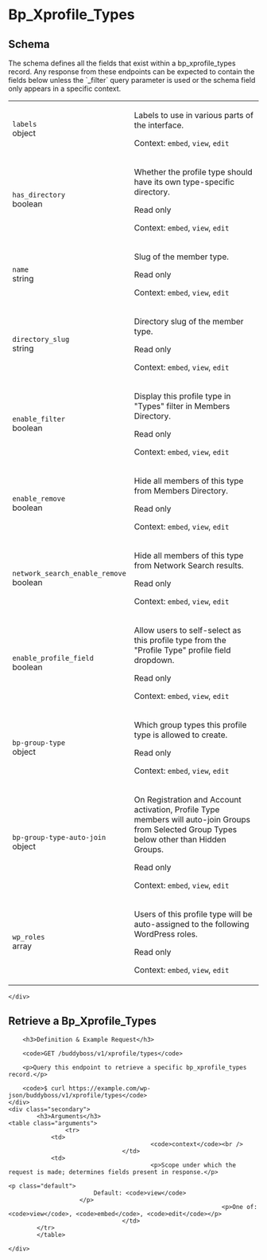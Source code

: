 ---
---

# Bp_Xprofile_Types

<section class="route">
	<div class="primary">
		<h2>Schema</h2>
<p>The schema defines all the fields that exist within a bp_xprofile_types record. Any response from these endpoints can be expected to contain the fields below unless the `_filter` query parameter is used or the schema field only appears in a specific context.</p>
<table class="attributes">
			<tr id="schema-labels">
			<td>
				<code>labels</code><br />
				<span class="type">
					object				</span>
			</td>
			<td>
				<p>Labels to use in various parts of the interface.</p>
								<p class="context">Context: <code>embed</code>, <code>view</code>, <code>edit</code></p>
							</td>
		</tr>
			<tr id="schema-has_directory">
			<td>
				<code>has_directory</code><br />
				<span class="type">
					boolean				</span>
			</td>
			<td>
				<p>Whether the profile type should have its own type-specific directory.</p>
									<p class="read-only">Read only</p>
								<p class="context">Context: <code>embed</code>, <code>view</code>, <code>edit</code></p>
							</td>
		</tr>
			<tr id="schema-name">
			<td>
				<code>name</code><br />
				<span class="type">
					string				</span>
			</td>
			<td>
				<p>Slug of the member type.</p>
									<p class="read-only">Read only</p>
								<p class="context">Context: <code>embed</code>, <code>view</code>, <code>edit</code></p>
							</td>
		</tr>
			<tr id="schema-directory_slug">
			<td>
				<code>directory_slug</code><br />
				<span class="type">
					string				</span>
			</td>
			<td>
				<p>Directory slug of the member type.</p>
									<p class="read-only">Read only</p>
								<p class="context">Context: <code>embed</code>, <code>view</code>, <code>edit</code></p>
							</td>
		</tr>
			<tr id="schema-enable_filter">
			<td>
				<code>enable_filter</code><br />
				<span class="type">
					boolean				</span>
			</td>
			<td>
				<p>Display this profile type in &quot;Types&quot; filter in Members Directory.</p>
									<p class="read-only">Read only</p>
								<p class="context">Context: <code>embed</code>, <code>view</code>, <code>edit</code></p>
							</td>
		</tr>
			<tr id="schema-enable_remove">
			<td>
				<code>enable_remove</code><br />
				<span class="type">
					boolean				</span>
			</td>
			<td>
				<p>Hide all members of this type from Members Directory.</p>
									<p class="read-only">Read only</p>
								<p class="context">Context: <code>embed</code>, <code>view</code>, <code>edit</code></p>
							</td>
		</tr>
			<tr id="schema-network_search_enable_remove">
			<td>
				<code>network_search_enable_remove</code><br />
				<span class="type">
					boolean				</span>
			</td>
			<td>
				<p>Hide all members of this type from Network Search results.</p>
									<p class="read-only">Read only</p>
								<p class="context">Context: <code>embed</code>, <code>view</code>, <code>edit</code></p>
							</td>
		</tr>
			<tr id="schema-enable_profile_field">
			<td>
				<code>enable_profile_field</code><br />
				<span class="type">
					boolean				</span>
			</td>
			<td>
				<p>Allow users to self-select as this profile type from the &quot;Profile Type&quot; profile field dropdown.</p>
									<p class="read-only">Read only</p>
								<p class="context">Context: <code>embed</code>, <code>view</code>, <code>edit</code></p>
							</td>
		</tr>
			<tr id="schema-bp-group-type">
			<td>
				<code>bp-group-type</code><br />
				<span class="type">
					object				</span>
			</td>
			<td>
				<p>Which group types this profile type is allowed to create.</p>
									<p class="read-only">Read only</p>
								<p class="context">Context: <code>embed</code>, <code>view</code>, <code>edit</code></p>
							</td>
		</tr>
			<tr id="schema-bp-group-type-auto-join">
			<td>
				<code>bp-group-type-auto-join</code><br />
				<span class="type">
					object				</span>
			</td>
			<td>
				<p>On Registration and Account activation, Profile Type members will auto-join Groups from Selected Group Types below other than Hidden Groups.</p>
									<p class="read-only">Read only</p>
								<p class="context">Context: <code>embed</code>, <code>view</code>, <code>edit</code></p>
							</td>
		</tr>
			<tr id="schema-wp_roles">
			<td>
				<code>wp_roles</code><br />
				<span class="type">
					array				</span>
			</td>
			<td>
				<p>Users of this profile type will be auto-assigned to the following WordPress roles.</p>
									<p class="read-only">Read only</p>
								<p class="context">Context: <code>embed</code>, <code>view</code>, <code>edit</code></p>
							</td>
		</tr>
	</table>

	</div>
</section>

<div><section class="route">
	<div class="primary">
		<h2>Retrieve a Bp_Xprofile_Types</h2>

		<h3>Definition & Example Request</h3>

		<code>GET /buddyboss/v1/xprofile/types</code>

		<p>Query this endpoint to retrieve a specific bp_xprofile_types record.</p>

		<code>$ curl https://example.com/wp-json/buddyboss/v1/xprofile/types</code>
	</div>
	<div class="secondary">
			<h3>Arguments</h3>
	<table class="arguments">
					<tr>
				<td>
											<code>context</code><br />
									</td>
				<td>
											<p>Scope under which the request is made; determines fields present in response.</p>
																					<p class="default">
							Default: <code>view</code>
						</p>
																<p>One of: <code>view</code>, <code>embed</code>, <code>edit</code></p>
									</td>
			</tr>
			</table>

	</div>
</section>
</div>
